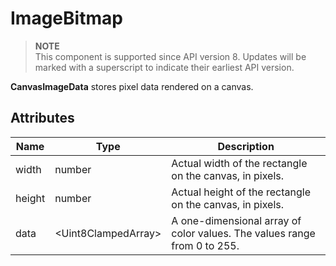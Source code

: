 # ImageBitmap


> **NOTE**<br>
> This component is supported since API version 8. Updates will be marked with a superscript to indicate their earliest API version.


**CanvasImageData** stores pixel data rendered on a canvas.


## Attributes

| Name | Type | Description |
| -------- | -------- | -------- |
| width | number | Actual width of the rectangle on the canvas, in pixels. |
| height | number | Actual height of the rectangle on the canvas, in pixels. |
| data | &lt;Uint8ClampedArray&gt; | A one-dimensional array of color values. The values range from 0 to 255. |
